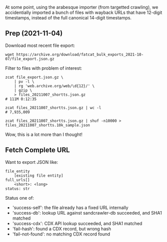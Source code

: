 
At some point, using the arabesque importer (from targetted crawling), we
accidentially imported a bunch of files with wayback URLs that have 12-digit
timestamps, instead of the full canonical 14-digit timestamps.


## Prep (2021-11-04)

Download most recent file export:

    wget https://archive.org/download/fatcat_bulk_exports_2021-10-07/file_export.json.gz

Filter to files with problem of interest:

    zcat file_export.json.gz \
        | pv -l \
        | rg 'web.archive.org/web/\d{12}/' \
        | gzip \
        > files_20211007_shortts.json.gz
    # 111M 0:12:35

    zcat files_20211007_shortts.json.gz | wc -l
    # 7,935,009

    zcat files_20211007_shortts.json.gz | shuf -n10000 > files_20211007_shortts.10k_sample.json

Wow, this is a lot more than I thought!

## Fetch Complete URL

Want to export JSON like:

    file_entity
        [existing file entity]
    full_urls[]
        <short>: <long>
    status: str

Status one of:

- 'success-self': the file already has a fixed URL internally
- 'success-db': lookup URL against sandcrawler-db succeeded, and SHA1 matched
- 'success-cdx': CDX API lookup succeeded, and SHA1 matched
- 'fail-hash': found a CDX record, but wrong hash
- 'fail-not-found': no matching CDX record found
